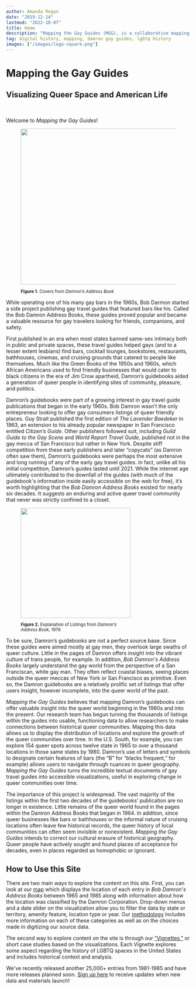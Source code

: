 ```yaml
---
author: Amanda Regan
date: "2019-12-14"
lastmod: "2022-10-07"
title: Home
description: "Mapping the Gay Guides (MGG), is a collaborative mapping project by Dr. Amanda Regan and Dr. Eric Gonzaba that draws on the Damron Guides, an early but longstanding travel guide aimed at gay men since the early 1960s."
tag: digital history, mapping, damron gay guides, lgbtq history
images: ["/images/logo-square.png"]
---
```


# Mapping the Gay Guides
## Visualizing Queer Space and American Life
<br>

Welcome to _Mapping the Gay Guides_!

<figure>
<img src="/images/home-damroncovers.png" class="image-right" style="width:425px;">
<figcaption class="caption-right alert-secondary" style="width:425px;"><small><p><b>Figure 1.</b> Covers from <i>Damron’s Address Book</i></p></small></figcaption>
</figure>

While operating one of his many gay bars in the 1960s, Bob Darmon started a side project publishing gay travel guides that featured bars like his. Called the Bob Damron Address Books, these guides proved popular and became a valuable resource for gay travelers looking for friends, companions, and safety. 

First published in an era when most states banned same-sex intimacy both in public and private spaces, these travel guides helped gays (and to a lesser extent lesbians) find bars, cocktail lounges, bookstores, restaurants, bathhouses, cinemas, and cruising grounds that catered to people like themselves. Much like the Green Books of the 1950s and 1960s, which African Americans used to find friendly businesses that would cater to black citizens in the era of Jim Crow apartheid, Damron’s guidebooks aided a generation of queer people in identifying sites of community, pleasure, and politics.

Damron’s guidebooks were part of a growing interest in gay travel guide publications that began in the early 1960s. Bob Damron wasn’t the only entrepreneur looking to offer gay consumers listings of queer friendly places. Guy Strait published the first edition of _The Lavender Baedeker_ in 1963, an extension to his already popular newspaper in San Francisco entitled _Citizen’s Guide_. Other publishers followed suit, including _Guild Guide to the Gay Scene_ and _World Report Travel Guide_, published not in the gay mecca of San Francisco but rather in New York. Despite stiff competition from these early publishers and later “copycats” (as Damron often saw them), Damron’s guidebooks were perhaps the most extensive and long running of any of the early gay travel guides. In fact, unlike all his initial competition, Damron’s guides lasted until 2021. While the internet age ultimately contributed to the downfall of the guides (with much of the guidebook's information inside easily accessible on the web for free), it’s worth highlighting that the _Bob Damron Address Books_ existed for nearly six decades. It suggests an enduring and active queer travel community that never was strictly confined to a closet.

<figure>
<img src="/images/1976ExplanationofListings.png" class="image-left" style="width:300px;">
<figcaption class="caption-left alert-secondary" style="width:300px;"><small><p><b>Figure 2.</b> Explanation of Listings from <i>Damron’s Address Book</i>, 1976</p></small></figcaption>
</figure>

To be sure, Damron’s guidebooks are not a perfect source base. Since these guides were aimed mostly at gay men, they overlook large swaths of queer culture. Little in the pages of Damron offers insight into the vibrant culture of trans people, for example. In addition, _Bob Damron's Address Books_ largely understand the gay world from the perspective of a San Franciscan, white gay man. They often reflect coastal biases, seeing places outside the queer meccas of New York or San Francisco as primitive. Even so, the Damron guidebooks are a relatively prolific set of listings that offer users insight, however incomplete, into the queer world of the past.

_Mapping the Gay Guides_ believes that mapping Damron’s guidebooks can offer valuable insight into the queer world beginning in the 1960s and into the present. Our research team has begun turning the thousands of listings within the guides into usable, functioning data to allow researchers to make connections between historical queer communities. Mapping this data allows us to display the distribution of locations and explore the growth of the queer communities over time. In the U.S. South, for example, you can explore 154 queer spots across twelve state in 1965 to over a thousand locations in those same states by 1980. Damron’s use of letters and symbols to designate certain features of bars (the “B” for “blacks frequent,” for example) allows users to navigate through nuances in queer geography. _Mapping the Gay Guides_ turns the incredible textual documents of gay travel guides into accessible visualizations, useful in exploring change in queer communities over time.

The importance of this project is widespread. The vast majority of the listings within the first two decades of the guidebooks’ publication are no longer in existence. Little remains of the queer world found in the pages within the Damron Address Books that began in 1964. In addition, since queer businesses like bars or bathhouses or the informal nature of cruising locations often leave few historical records, the queer history of local communities can often seem invisible or nonexistent. _Mapping the Gay Guides_ intends to correct our cultural erasure of historical geography. Queer people have actively sought and found places of acceptance for decades, even in places regarded as homophobic or ignorant.

## How to Use this Site
There are two main ways to explore the content on this site. First, you can look at our [map](/viz/map) which displays the location of each entry in _Bob Damron's Address Books_ between 1965 and 1985 along with information about how the location was classified by the Damron Corporation. Drop-down menus and a date slider on the visualization allow you to filter the data by state or territory, amenity feature, location type or year. Our [methodology](/methodology) includes more information on each of these categories as well as on the choices made in digitizing our source data.

The second way to explore content on the site is through our [“Vignettes,”](/articles) or short case studies based on the visualizations. Each Vignette explores some aspect regarding the history of LGBTQ spaces in the United States and includes historical context and analysis.

We've recently released another 25,000+ entries from 1981-1985 and have more releases planned soon. [Sign up here](/subscribe) to receive updates when new data and materials launch!
